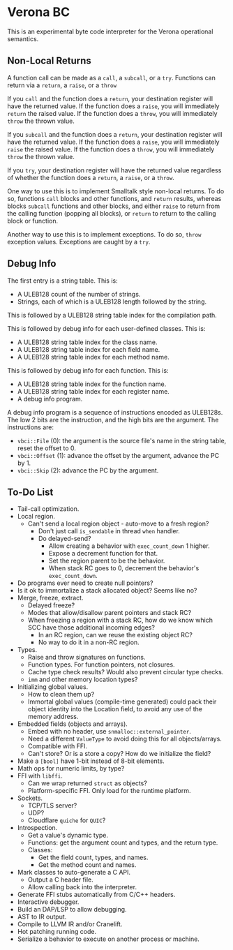 # Verona BC

This is an experimental byte code interpreter for the Verona operational semantics.

## Non-Local Returns

A function call can be made as a `call`, a `subcall`, or a `try`. Functions can return via a `return`, a `raise`, or a `throw`

If you `call` and the function does a `return`, your destination register will have the returned value. If the function does a `raise`, you will immediately `return` the raised value. If the function does a `throw`, you will immediately `throw` the thrown value.

If you `subcall` and the function does a `return`, your destination register will have the returned value. If the function does a `raise`, you will immediately `raise` the raised value. If the function does a `throw`, you will immediately `throw` the thrown value.

If you `try`, your destination register will have the returned value regardless of whether the function does a `return`, a `raise`, or a `throw`.

One way to use this is to implement Smalltalk style non-local returns. To do so, functions `call` blocks and other functions, and `return` results, whereas blocks `subcall` functions and other blocks, and either `raise` to return from the calling function (popping all blocks), or `return` to return to the calling block or function.

Another way to use this is to implement exceptions. To do so, `throw` exception values. Exceptions are caught by a `try`.

## Debug Info

The first entry is a string table. This is:
* A ULEB128 count of the number of strings.
* Strings, each of which is a ULEB128 length followed by the string.

This is followed by a ULEB128 string table index for the compilation path.

This is followed by debug info for each user-defined classes. This is:
* A ULEB128 string table index for the class name.
* A ULEB128 string table index for each field name.
* A ULEB128 string table index for each method name.

This is followed by debug info for each function. This is:
* A ULEB128 string table index for the function name.
* A ULEB128 string table index for each register name.
* A debug info program.

A debug info program is a sequence of instructions encoded as ULEB128s. The low 2 bits are the instruction, and the high bits are the argument. The instructions are:
* `vbci::File` (0): the argument is the source file's name in the string table, reset the offset to 0.
* `vbci::Offset` (1): advance the offset by the argument, advance the PC by 1.
* `vbci::Skip` (2): advance the PC by the argument.

## To-Do List

* Tail-call optimization.
* Local region.
  * Can't send a local region object - auto-move to a fresh region?
    * Don't just call `is_sendable` in thread `when` handler.
    * Do delayed-send?
      * Allow creating a behavior with `exec_count_down` 1 higher.
      * Expose a decrement function for that.
      * Set the region parent to be the behavior.
      * When stack RC goes to 0, decrement the behavior's `exec_count_down`.
* Do programs ever need to create null pointers?
* Is it ok to immortalize a stack allocated object? Seems like no?
* Merge, freeze, extract.
  * Delayed freeze?
  * Modes that allow/disallow parent pointers and stack RC?
  * When freezing a region with a stack RC, how do we know which SCC have those additional incoming edges?
    * In an RC region, can we reuse the existing object RC?
    * No way to do it in a non-RC region.
* Types.
  * Raise and throw signatures on functions.
  * Function types. For function pointers, not closures.
  * Cache type check results? Would also prevent circular type checks.
  * `imm` and other memory location types?
* Initializing global values.
  * How to clean them up?
  * Immortal global values (compile-time generated) could pack their object identity into the Location field, to avoid any use of the memory address.
* Embedded fields (objects and arrays).
  * Embed with no header, use `snmalloc::external_pointer`.
  * Need a different `ValueType` to avoid doing this for all objects/arrays.
  * Compatible with FFI.
  * Can't store? Or is a store a copy? How do we initialize the field?
* Make a `[bool]` have 1-bit instead of 8-bit elements.
* Math ops for numeric limits, by type?
* FFI with `libffi`.
  * Can we wrap returned `struct` as objects?
  * Platform-specific FFI. Only load for the runtime platform.
* Sockets.
  * TCP/TLS server?
  * UDP?
  * Cloudflare `quiche` for `QUIC`?
* Introspection.
  * Get a value's dynamic type.
  * Functions: get the argument count and types, and the return type.
  * Classes:
    * Get the field count, types, and names.
    * Get the method count and names.
* Mark classes to auto-generate a C API.
  * Output a C header file.
  * Allow calling back into the interpreter.
* Generate FFI stubs automatically from C/C++ headers.
* Interactive debugger.
* Build an DAP/LSP to allow debugging.
* AST to IR output.
* Compile to LLVM IR and/or Cranelift.
* Hot patching running code.
* Serialize a behavior to execute on another process or machine.
